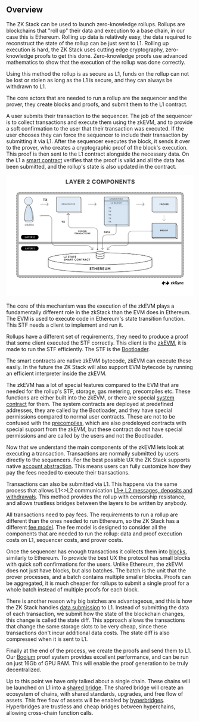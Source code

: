 ## Overview

The ZK Stack can be used to launch zero-knowledge rollups. Rollups are blockchains that "roll up" their data and
execution to a base chain, in our case this is Ethereum. Rolling up data is relatively easy, the data required to
reconstruct the state of the rollup can be just sent to L1. Rolling up execution is hard, the ZK Stack uses cutting edge
cryptography, zero-knowledge proofs to get this done. Zero-knowledge proofs use advanced mathematics to show that the
execution of the rollup was done correctly.

Using this method the rollup is as secure as L1, funds on the rollup can not be lost or stolen as long as the L1 is
secure, and they can always be withdrawn to L1.

The core actors that are needed to run a rollup are the sequencer and the prover, they create blocks and proofs, and
submit them to the L1 contract.

A user submits their transaction to the sequencer. The job of the sequencer is to collect transactions and execute them
using the zkEVM, and to provide a soft confirmation to the user that their transaction was executed. If the user chooses
they can force the sequencer to include their transaction by submitting it via L1. After the sequencer executes the
block, it sends it over to the prover, who creates a cryptographic proof of the block's execution. This proof is then
sent to the L1 contract alongside the necessary data. On the L1 a
[smart contract](./1_zkEVM/1_high_level/1_l1_smart_contracts.md) verifies that the proof is valid and all the data has
been submitted, and the rollup's state is also updated in the contract.

![Components](./L2_Components.png)

The core of this mechanism was the execution of the zkEVM plays a fundamentally different role in the zkStack than the
EVM does in Ethereum. The EVM is used to execute code in Ethereum's state transition function. This STF needs a client
to implement and run it.

Rollups have a different set of requirements, they need to produce a proof that some client executed the STF correctly.
This client is the [zkEVM](./1_zkEVM/1_high_level/2_vm_internals.md), it is made to run the STF efficiently. The STF is
the [Bootloader](./1_zkEVM/1_high_level/3_bootloader.md).

The smart contracts are native zkEVM bytecode, zkEVM can execute these easily. In the future the ZK Stack will also
support EVM bytecode by running an efficient interpreter inside the zkEVM.

The zkEVM has a lot of special features compared to the EVM that are needed for the rollup's STF, storage, gas metering,
precompiles etc. These functions are either built into the zkEVM, or there are special
[system contract](./1_zkEVM/1_high_level/4_system_contracts.md) for them. The system contracts are deployed at
predefined addresses, they are called by the Bootloader, and they have special permissions compared to normal user
contracts. These are not to be confused with the [precompiles](./1_zkEVM/1_high_level/6_elliptic_curve_precompiles.md),
which are also predeloyed contracts with special support from the zkEVM, but these contract do not have special
permissions and are called by the users and not the Bootloader.

Now that we understand the main components of the zkEVM lets look at executing a transaction. Transactions are normally
submitted by users directly to the sequencers. For the best possible UX the ZK Stack supports native
[account abstraction](./1_zkEVM/1_high_level/5_account_abstraction.md). This means users can fully customize how they
pay the fees needed to execute their transactions.

Transactions can also be submitted via L1. This happens via the same process that allows L1<>L2 communication
[L1-> L2 messages, deposits and withdrawals](./1_zkEVM/1_high_level/8_handling_L1→L2_ops.md). This method provides the
rollup with censorship resistance, and allows trustless bridges between the layers to be written by anybody.

All transactions need to pay fees. The requirements to run a rollup are different than the ones needed to run Ethereum,
so the ZK Stack has a different [fee model](./1_zkEVM/1_high_level/10_fee_model/fee_model.md). The fee model is designed
to consider all the components that are needed to run the rollup: data and proof execution costs on L1, sequencer costs,
and prover costs.

Once the sequencer has enough transactions it collects them into
[blocks](./1_zkEVM/1_high_level/7_batches_L2_blocks.md), similarly to Ethereum. To provide the best UX the protocol has
small blocks with quick soft confirmations for the users. Unlike Ethereum, the zkEVM does not just have blocks, but also
batches. The batch is the unit that the prover processes, and a batch contains multiple smaller blocks. Proofs can be
aggregated, it is much cheaper for rollups to submit a single proof for a whole batch instead of multiple proofs for
each block.

There is another reason why big batches are advantageous, and this is how the ZK Stack handles
[data submission](./1_zkEVM/1_high_level/9_handling_pubdata_in_boojum/handling_pubdata_in_boojum.md) to L1. Instead of
submitting the data of each transaction, we submit how the state of the blockchain changes, this change is called the
state diff. This approach allows the transactions that change the same storage slots to be very cheap, since these
transactions don't incur additional data costs. The state diff is also compressed when it is sent to L1.

Finally at the end of the process, we create the proofs and send them to L1. Our
[Boojum](./1_zkEVM/1_high_level/11_prover/zk_intuition.md) proof system provides excellent performance, and can be run
on just 16Gb of GPU RAM. This will enable the proof generation to be truly decentralized.

Up to this point we have only talked about a single chain. These chains will be launched on L1 into a
[shared bridge](./2_the_hyperchain/1_shared_bridge.md). The shared bridge will create an ecosystem of chains, with
shared standards, upgrades, and free flow of assets. This free flow of assets will be enabled by
[hyperbridges](./2_the_hyperchain/2_hyperbridges.md). Hyperbridges are trustless and cheap bridges between hyperchains,
allowing cross-chain function calls.
